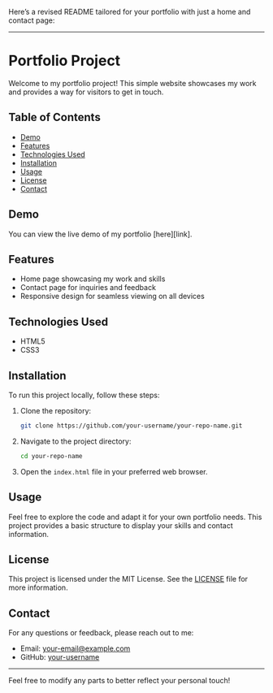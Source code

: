 Here’s a revised README tailored for your portfolio with just a home and contact page:

---

# Portfolio Project

Welcome to my portfolio project! This simple website showcases my work and provides a way for visitors to get in touch.

## Table of Contents

- [Demo](#demo)
- [Features](#features)
- [Technologies Used](#technologies-used)
- [Installation](#installation)
- [Usage](#usage)
- [License](#license)
- [Contact](#contact)

## Demo

You can view the live demo of my portfolio [here][link].

## Features

- Home page showcasing my work and skills
- Contact page for inquiries and feedback
- Responsive design for seamless viewing on all devices

## Technologies Used

- HTML5
- CSS3

## Installation

To run this project locally, follow these steps:

1. Clone the repository:
   ```bash
   git clone https://github.com/your-username/your-repo-name.git
   ```
2. Navigate to the project directory:
   ```bash
   cd your-repo-name
   ```
3. Open the `index.html` file in your preferred web browser.

## Usage

Feel free to explore the code and adapt it for your own portfolio needs. This project provides a basic structure to display your skills and contact information.

## License

This project is licensed under the MIT License. See the [LICENSE](LICENSE) file for more information.

## Contact

For any questions or feedback, please reach out to me:

- Email: your-email@example.com
- GitHub: [your-username](https://github.com/your-username)

---

Feel free to modify any parts to better reflect your personal touch!
